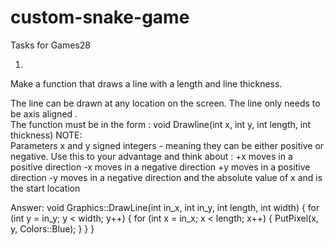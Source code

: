 # custom-snake-game

Tasks for Games28

1.
Make a function that draws a line with a length and line thickness.

The line can be drawn at any location on the screen. 
The line only needs to be axis aligned .  
The function must be in the form : 
        void Drawline(int x, int y, int length, int thickness)
NOTE:  
Parameters x and y  signed integers - meaning they can be either positive or negative. 
Use this to your advantage and think about :
    +x moves in a positive direction
    -x moves in a negative direction
    +y moves in a positive direction
    -y moves in a negative direction
    and the absolute value of x and is the start location

Answer:
void Graphics::DrawLine(int in_x, int in_y, int length, int width)
	{
		for (int y = in_y; y < width; y++)
		{
			for (int x = in_x; x < length; x++)
			{
				PutPixel(x, y, Colors::Blue);
			}
		}
	}
